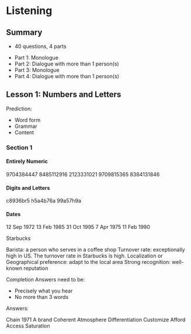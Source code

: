# Listening

## Summary

- 40 questions, 4 parts

* Part 1: Monologue
* Part 2: Dialogue with more than 1 person(s)
* Part 3: Monologue
* Part 4: Dialogue with more than 1 person(s)

## Lesson 1: Numbers and Letters

Prediction:

- Word form
- Grammar
- Content

### Section 1

#### Entirely Numeric

9704384447
8485112916
2123331021
9709815365
8384131846

#### Digits and Letters

c8936br5
h5a4b76a
99a57h9a

#### Dates

12 Sep 1972
13 Feb 1985
31 Oct 1995
7 Apr 1975
11 Feb 1990

Starbucks

Barista: a person who serves in a coffee shop
Turnover rate: exceptionally high in US. The turnover rate in Starbucks is high.
Localization or Geographical preference: adapt to the local area
Strong recognition: well-known reputation

Completion Answers need to be:

- Precisely what you hear
- No more than 3 words

Answers:

Chain
1971
A brand
Coherent
Atmosphere
Differentiation
Customize
Afford
Access
Saturation
